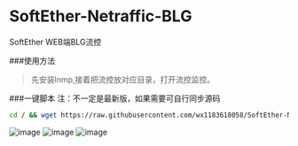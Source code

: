 # SoftEther-Netraffic-BLG
SoftEther WEB端BLG流控

###使用方法
> 先安装lnmp,接着把流控放对应目录，打开流控监控。 

###一键脚本
注：不一定是最新版，如果需要可自行同步源码

``` sh
cd / && wget https://raw.githubusercontent.com/wx1183618058/SoftEther-Netraffic-BLG/master/web.sh && chmod 777 web.sh && ./web.sh
```

![image](https://github.com/wx1183618058/SoftEther-Netraffic-BLG/blob/master/1.PNG)
![image](https://github.com/wx1183618058/SoftEther-Netraffic-BLG/blob/master/2.PNG)
![image](https://github.com/wx1183618058/SoftEther-Netraffic-BLG/blob/master/3.PNG)